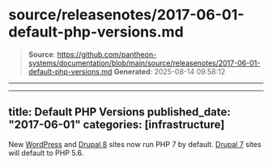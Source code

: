 # source/releasenotes/2017-06-01-default-php-versions.md

> **Source**: https://github.com/pantheon-systems/documentation/blob/main/source/releasenotes/2017-06-01-default-php-versions.md
> **Generated**: 2025-08-14 09:58:12

---

---
title: Default PHP Versions
published_date: "2017-06-01"
categories: [infrastructure]
---
New [WordPress](https://github.com/pantheon-systems/WordPress/pull/123) and [Drupal 8](https://github.com/pantheon-systems/drops-8/pull/189) sites now run PHP 7 by default. [Drupal 7](https://github.com/pantheon-systems/drops-7/pull/107) sites will default to PHP 5.6.
